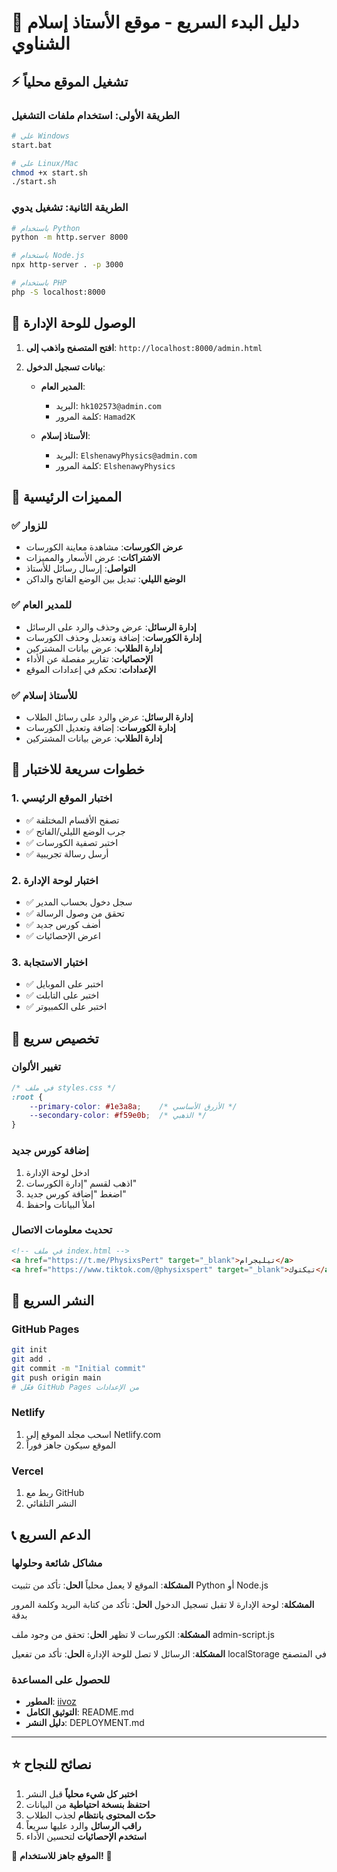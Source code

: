 # 🚀 دليل البدء السريع - موقع الأستاذ إسلام الشناوي

## ⚡ تشغيل الموقع محلياً

### الطريقة الأولى: استخدام ملفات التشغيل
```bash
# على Windows
start.bat

# على Linux/Mac
chmod +x start.sh
./start.sh
```

### الطريقة الثانية: تشغيل يدوي
```bash
# باستخدام Python
python -m http.server 8000

# باستخدام Node.js
npx http-server . -p 3000

# باستخدام PHP
php -S localhost:8000
```

## 🔐 الوصول للوحة الإدارة

1. **افتح المتصفح واذهب إلى**: `http://localhost:8000/admin.html`

2. **بيانات تسجيل الدخول**:
   - **المدير العام**: 
     - البريد: `hk102573@admin.com`
     - كلمة المرور: `Hamad2K`
   
   - **الأستاذ إسلام**:
     - البريد: `ElshenawyPhysics@admin.com`
     - كلمة المرور: `ElshenawyPhysics`

## 📱 المميزات الرئيسية

### ✅ للزوار
- **عرض الكورسات**: مشاهدة معاينة الكورسات
- **الاشتراكات**: عرض الأسعار والمميزات
- **التواصل**: إرسال رسائل للأستاذ
- **الوضع الليلي**: تبديل بين الوضع الفاتح والداكن

### ✅ للمدير العام
- **إدارة الرسائل**: عرض وحذف والرد على الرسائل
- **إدارة الكورسات**: إضافة وتعديل وحذف الكورسات
- **إدارة الطلاب**: عرض بيانات المشتركين
- **الإحصائيات**: تقارير مفصلة عن الأداء
- **الإعدادات**: تحكم في إعدادات الموقع

### ✅ للأستاذ إسلام
- **إدارة الرسائل**: عرض والرد على رسائل الطلاب
- **إدارة الكورسات**: إضافة وتعديل الكورسات
- **إدارة الطلاب**: عرض بيانات المشتركين

## 🎯 خطوات سريعة للاختبار

### 1. اختبار الموقع الرئيسي
- ✅ تصفح الأقسام المختلفة
- ✅ جرب الوضع الليلي/الفاتح
- ✅ اختبر تصفية الكورسات
- ✅ أرسل رسالة تجريبية

### 2. اختبار لوحة الإدارة
- ✅ سجل دخول بحساب المدير
- ✅ تحقق من وصول الرسالة
- ✅ أضف كورس جديد
- ✅ اعرض الإحصائيات

### 3. اختبار الاستجابة
- ✅ اختبر على الموبايل
- ✅ اختبر على التابلت
- ✅ اختبر على الكمبيوتر

## 🔧 تخصيص سريع

### تغيير الألوان
```css
/* في ملف styles.css */
:root {
    --primary-color: #1e3a8a;    /* الأزرق الأساسي */
    --secondary-color: #f59e0b;  /* الذهبي */
}
```

### إضافة كورس جديد
1. ادخل لوحة الإدارة
2. اذهب لقسم "إدارة الكورسات"
3. اضغط "إضافة كورس جديد"
4. املأ البيانات واحفظ

### تحديث معلومات الاتصال
```html
<!-- في ملف index.html -->
<a href="https://t.me/PhysixsPert" target="_blank">تيليجرام</a>
<a href="https://www.tiktok.com/@physixspert" target="_blank">تيكتوك</a>
```

## 🚀 النشر السريع

### GitHub Pages
```bash
git init
git add .
git commit -m "Initial commit"
git push origin main
# فعّل GitHub Pages من الإعدادات
```

### Netlify
1. اسحب مجلد الموقع إلى Netlify.com
2. الموقع سيكون جاهز فوراً

### Vercel
1. ربط مع GitHub
2. النشر التلقائي

## 📞 الدعم السريع

### مشاكل شائعة وحلولها

**المشكلة**: الموقع لا يعمل محلياً
**الحل**: تأكد من تثبيت Python أو Node.js

**المشكلة**: لوحة الإدارة لا تقبل تسجيل الدخول
**الحل**: تأكد من كتابة البريد وكلمة المرور بدقة

**المشكلة**: الكورسات لا تظهر
**الحل**: تحقق من وجود ملف admin-script.js

**المشكلة**: الرسائل لا تصل للوحة الإدارة
**الحل**: تأكد من تفعيل localStorage في المتصفح

### للحصول على المساعدة
- **المطور**: [iivoz](https://t.me/iivoz)
- **التوثيق الكامل**: README.md
- **دليل النشر**: DEPLOYMENT.md

---

## ⭐ نصائح للنجاح

1. **اختبر كل شيء محلياً** قبل النشر
2. **احتفظ بنسخة احتياطية** من البيانات
3. **حدّث المحتوى بانتظام** لجذب الطلاب
4. **راقب الرسائل** والرد عليها سريعاً
5. **استخدم الإحصائيات** لتحسين الأداء

🎉 **الموقع جاهز للاستخدام!** 🎉